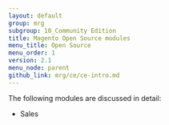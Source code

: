 ```yaml
---
layout: default
group: mrg
subgroup: 10_Community Edition
title: Magento Open Source modules
menu_title: Open Source
menu_order: 1
version: 2.1
menu_node: parent
github_link: mrg/ce/ce-intro.md
---
```


The following modules are discussed in detail:

* Sales
